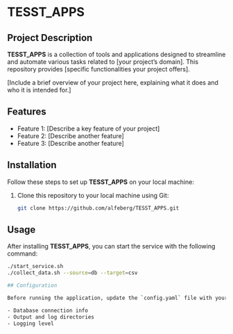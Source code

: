 # TESST_APPS

## Project Description

**TESST_APPS** is a collection of tools and applications designed to streamline and automate various tasks related to [your project’s domain]. This repository provides [specific functionalities your project offers]. 

[Include a brief overview of your project here, explaining what it does and who it is intended for.]

## Features

- Feature 1: [Describe a key feature of your project]
- Feature 2: [Describe another feature]
- Feature 3: [Describe another feature]

## Installation

Follow these steps to set up **TESST_APPS** on your local machine:

1. Clone this repository to your local machine using Git:
   ```bash
   git clone https://github.com/alfeberg/TESST_APPS.git

## Usage

After installing **TESST_APPS**, you can start the service with the following command:

```bash
./start_service.sh
./collect_data.sh --source=db --target=csv

## Configuration

Before running the application, update the `config.yaml` file with your environment details, such as:

- Database connection info
- Output and log directories
- Logging level
